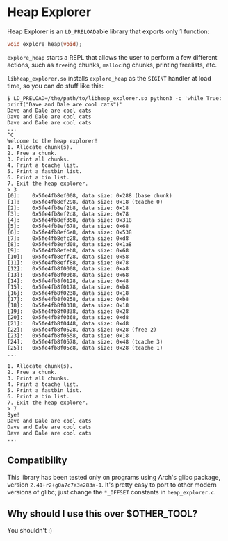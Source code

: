 # Heap Explorer

Heap Explorer is an `LD_PRELOAD`able library that exports only 1 function:
```C
void explore_heap(void);
```

`explore_heap` starts a REPL that allows the user to perform a few different actions, such as `free`ing chunks, `malloc`ing chunks, printing freelists, etc.

`libheap_explorer.so` installs `explore_heap` as the `SIGINT` handler at load time, so you can do stuff like this:
```
$ LD_PRELOAD=/the/path/to/libheap_explorer.so python3 -c 'while True: print("Dave and Dale are cool cats")'
Dave and Dale are cool cats
Dave and Dale are cool cats
Dave and Dale are cool cats
...
^C
Welcome to the heap explorer!
1. Allocate chunk(s).
2. Free a chunk.
3. Print all chunks.
4. Print a tcache list.
5. Print a fastbin list.
6. Print a bin list.
7. Exit the heap explorer.
> 3
[0]:	0x5fe4fb8ef008, data size: 0x288 (base chunk)
[1]:	0x5fe4fb8ef298, data size: 0x18 (tcache 0)
[2]:	0x5fe4fb8ef2b8, data size: 0x18
[3]:	0x5fe4fb8ef2d8, data size: 0x78
[4]:	0x5fe4fb8ef358, data size: 0x318
[5]:	0x5fe4fb8ef678, data size: 0x68
[6]:	0x5fe4fb8ef6e8, data size: 0x538
[7]:	0x5fe4fb8efc28, data size: 0xd8
[8]:	0x5fe4fb8efd08, data size: 0x1a8
[9]:	0x5fe4fb8efeb8, data size: 0x68
[10]:	0x5fe4fb8eff28, data size: 0x58
[11]:	0x5fe4fb8eff88, data size: 0x78
[12]:	0x5fe4fb8f0008, data size: 0xa8
[13]:	0x5fe4fb8f00b8, data size: 0x68
[14]:	0x5fe4fb8f0128, data size: 0x48
[15]:	0x5fe4fb8f0178, data size: 0xb8
[16]:	0x5fe4fb8f0238, data size: 0x18
[17]:	0x5fe4fb8f0258, data size: 0xb8
[18]:	0x5fe4fb8f0318, data size: 0x18
[19]:	0x5fe4fb8f0338, data size: 0x28
[20]:	0x5fe4fb8f0368, data size: 0xd8
[21]:	0x5fe4fb8f0448, data size: 0xd8
[22]:	0x5fe4fb8f0528, data size: 0x28 (free 2)
[23]:	0x5fe4fb8f0558, data size: 0x18
[24]:	0x5fe4fb8f0578, data size: 0x48 (tcache 3)
[25]:	0x5fe4fb8f05c8, data size: 0x28 (tcache 1)
...

1. Allocate chunk(s).
2. Free a chunk.
3. Print all chunks.
4. Print a tcache list.
5. Print a fastbin list.
6. Print a bin list.
7. Exit the heap explorer.
> 7
Bye!
Dave and Dale are cool cats
Dave and Dale are cool cats
Dave and Dale are cool cats
...
```

## Compatibility

This library has been tested only on programs using Arch's glibc package, version `2.41+r2+g0a7c7a3e283a-1`.
It's pretty easy to port to other modern versions of glibc; just change the `*_OFFSET` constants in `heap_explorer.c`.

## Why should I use this over $OTHER_TOOL?

You shouldn't :)
